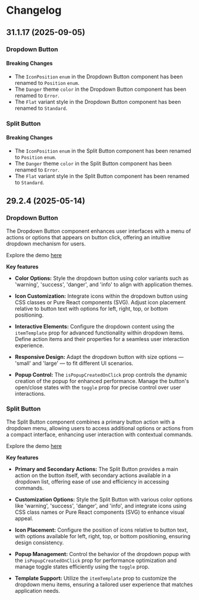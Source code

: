 # Changelog

## 31.1.17 (2025-09-05)

### Dropdown Button

#### Breaking Changes

- The `IconPosition` `enum` in the Dropdown Button component has been renamed to `Position` `enum`.
- The `Danger` theme `color` in the Dropdown Button component has been renamed to `Error`.
- The `Flat` variant style in the Dropdown Button component has been renamed to `Standard`.

### Split Button

#### Breaking Changes

- The `IconPosition` `enum` in the Split Button component has been renamed to `Position` `enum`.
- The `Danger` theme `color` in the Split Button component has been renamed to `Error`.
- The `Flat` variant style in the Split Button component has been renamed to `Standard`.

## 29.2.4 (2025-05-14)

### Dropdown Button

The Dropdown Button component enhances user interfaces with a menu of actions or options that appears on button click, offering an intuitive dropdown mechanism for users.

Explore the demo <a href="https://react.syncfusion.com/dropdown-button" target="_blank" rel="noopener noreferrer">here</a>

**Key features**

- **Color Options:** Style the dropdown button using color variants such as 'warning', 'success', 'danger', and 'info' to align with application themes.

- **Icon Customization:** Integrate icons within the dropdown button using CSS classes or Pure React components (SVG). Adjust icon placement relative to button text with options for left, right, top, or bottom positioning.

- **Interactive Elements:** Configure the dropdown content using the `itemTemplate` prop for advanced functionality within dropdown items. Define action items and their properties for a seamless user interaction experience.

- **Responsive Design:** Adapt the dropdown button with size options — 'small' and 'large' — to fit different UI scenarios.

- **Popup Control:** The `isPopupCreatedOnClick` prop controls the dynamic creation of the popup for enhanced performance. Manage the button's open/close states with the `toggle` prop for precise control over user interactions.

### Split Button

The Split Button component combines a primary button action with a dropdown menu, allowing users to access additional options or actions from a compact interface, enhancing user interaction with contextual commands.

Explore the demo <a href="https://react.syncfusion.com/split-button" target="_blank" rel="noopener noreferrer">here</a>

**Key features**

- **Primary and Secondary Actions:** The Split Button provides a main action on the button itself, with secondary actions available in a dropdown list, offering ease of use and efficiency in accessing commands.

- **Customization Options:** Style the Split Button with various color options like 'warning', 'success', 'danger', and 'info', and integrate icons using CSS class names or Pure React components (SVG) to enhance visual appeal.

- **Icon Placement:** Configure the position of icons relative to button text, with options available for left, right, top, or bottom positioning, ensuring design consistency.

- **Popup Management:** Control the behavior of the dropdown popup with the `isPopupCreatedOnClick` prop for performance optimization and manage toggle states efficiently using the `toggle` prop.

- **Template Support:** Utilize the `itemTemplate` prop to customize the dropdown menu items, ensuring a tailored user experience that matches application needs.
